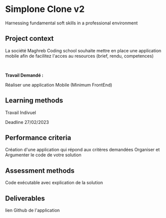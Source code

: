 # Simplone Clone v2

<div class="sc-6162f266-4 iOtFcc"><p class="sc-6a4c5dd9-0 HdEwm">Harnessing fundamental soft skills in a professional environment</p></div></div></div></div><div class="sc-f06a72bb-0 euZDmQ"><h2 class="sc-6a4c5dd9-0 cTzoBk">Project context</h2><div><div><p class="sc-6a4c5dd9-0 krAuxe">La société Maghreb Coding school souhaite mettre en place une application mobile afin de facilitez l'acces au resources (brief, rendu, competences)</p>
<p class="sc-6a4c5dd9-0 krAuxe">​</p>
<p class="sc-6a4c5dd9-0 krAuxe"><b>Travail Demandé :</b></p>
<p class="sc-6a4c5dd9-0 krAuxe">Réaliser une application Mobile (Minimum FrontEnd)</p>
</div></div></div><div class="sc-f06a72bb-0 euZDmQ"><h2 class="sc-6a4c5dd9-0 cTzoBk">Learning methods</h2><div><div><p class="sc-6a4c5dd9-0 krAuxe">Travail Indivuel</p>
<p class="sc-6a4c5dd9-0 krAuxe">Deadline 27/02/2023</p>
</div></div></div><div class="sc-f06a72bb-0 euZDmQ"><h2 class="sc-6a4c5dd9-0 cTzoBk">Performance criteria</h2><div><div><p class="sc-6a4c5dd9-0 krAuxe">Création d'une application qui répond aux critères demandées
Organiser et Argumenter le code de votre solution</p>
</div></div></div><div class="sc-f06a72bb-0 euZDmQ"><h2 class="sc-6a4c5dd9-0 cTzoBk">Assessment methods</h2><div><div><p class="sc-6a4c5dd9-0 krAuxe">Code exécutable avec explication de la solution</p>
</div></div></div><div class="sc-f06a72bb-0 euZDmQ"><h2 class="sc-6a4c5dd9-0 cTzoBk">Deliverables</h2><p class="sc-6a4c5dd9-0 krAuxe">lien Github de l'application</p></div></div>
